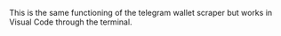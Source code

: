 This is the same functioning of the telegram wallet scraper but works in Visual Code through the terminal.
